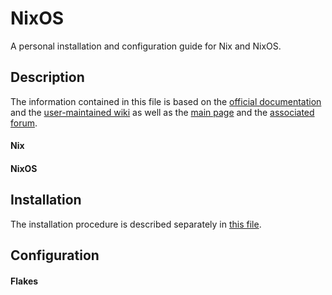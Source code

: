 # NixOS

A personal installation and configuration guide for Nix and NixOS.

## Description

The information contained in this file is based on the [official documentation](https://nix.dev/) and the [user-maintained wiki](https://nixos.wiki/) as well as the [main page](https://nixos.org/) and the [associated forum](https://discourse.nixos.org/). 

#### Nix

#### NixOS

## Installation

The installation procedure is described separately in [this file](https://github.com/frtzzzzz/nixos/blob/main/INSTALL.md).

## Configuration

#### Flakes
